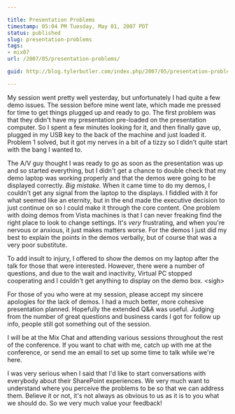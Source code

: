 ```yaml
---

title: Presentation Problems
timestamp: 05:04 PM Tuesday, May 01, 2007 PDT
status: published
slug: presentation-problems
tags:
- mix07
url: /2007/05/presentation-problems/

guid: http://blog.tylerbutler.com/index.php/2007/05/presentation-problems/

---
```


My session went pretty well yesterday, but unfortunately I had quite a few
demo issues. The session before mine went late, which made me pressed for time
to get things plugged up and ready to go. The first problem was that they
didn't have my presentation pre-loaded on the presentation computer. So I
spent a few minutes looking for it, and then finally gave up, plugged in my
USB key to the back of the machine and just loaded it. Problem 1 solved, but
it got my nerves in a bit of a tizzy so I didn't quite start with the bang I
wanted to.

The A/V guy thought I was ready to go as soon as the presentation was up and so
started everything, but I didn't get a chance to double check that my demo
laptop was working properly and that the demos were going to be displayed
correctly. _Big mistake._ When it came time to do my demos, I couldn't get any
signal from the laptop to the displays. I fiddled with it for what seemed like
an eternity, but in the end made the executive decision to just continue on so
I could make it through the core content. One problem with doing demos from
Vista machines is that I can never freaking find the right place to look to
change settings. It's _very_ frustrating, and when you're nervous or anxious,
it just makes matters worse. For the demos I just did my best to explain the
points in the demos verbally, but of course that was a very poor substitute.

To add insult to injury, I offered to show the demos on my laptop after the
talk for those that were interested. However, there were a number of
questions, and due to the wait and inactivity, Virtual PC stopped cooperating
and I couldn't get anything to display on the demo box. <sigh\>

For those of you who were at my session, please accept my sincere apologies
for the lack of demos. I had a much better, more cohesive presentation
planned. Hopefully the extended Q&A was useful. Judging from the number of
great questions and business cards I got for follow up info, people still got
something out of the session.

I will be at the Mix Chat and attending various sessions throughout the rest
of the conference. If you want to chat with me, catch up with me at the
conference, or send me an email to set up some time to talk while we're here.

I was very serious when I said that I'd like to start conversations with
everybody about their SharePoint experiences. We very much want to understand
where you perceive the problems to be so that we can address them. Believe it
or not, it's not always as obvious to us as it is to you what we should do. So
we very much value your feedback!
